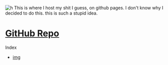 ![h](https://media.discordapp.net/attachments/933079673322242078/936347222587605074/unknown.png "something") This is where I host my shit I guess, on github pages. I don't know why I decided to do this. this is such a stupid idea.

# [GitHub Repo](https://github.com/kevadesu/myfwiles)

Index

- [img](https://kevadesu.github.io/myfwiles/img/index)
